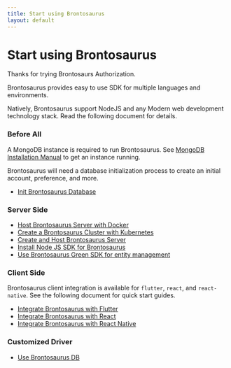 ```yaml
---
title: Start using Brontosaurus
layout: default
---
```


# Start using Brontosaurus

Thanks for trying Brontosaurs Authorization.

Brontosaurus provides easy to use SDK for multiple languages and environments.

Natively, Brontosaurus support NodeJS and any Modern web development technology stack. Read the following document for details.

### Before All

A MongoDB instance is required to run Brontosaurus.
See [MongoDB Installation Manual](//docs.mongodb.com/manual/installation/) to get an instance running.

Brontosaurus will need a database initialization process to create an initial account, preference, and more.

-   [Init Brontosaurus Database](./document/init-database)

### Server Side

-   [Host Brontosaurus Server with Docker](./server/docker)
-   [Create a Brontosaurus Cluster with Kubernetes](./server/k8s)
-   [Create and Host Brontosaurus Server](./server/host)
-   [Install Node JS SDK for Brontosaurus](./sdk/node)
-   [Use Brontosaurus Green SDK for entity management](./sdk/bamboo)

### Client Side

Brontosaurus client integration is available for `flutter`, `react`, and `react-native`. See the following document for quick start guides.

-   [Integrate Brontosaurus with Flutter](./sdk/flutter)
-   [Integrate Brontosaurus with React](./sdk/react)
-   [Integrate Brontosaurus with React Native](./sdk/react-native)

### Customized Driver

-   [Use Brontosaurus DB](./db/db)
